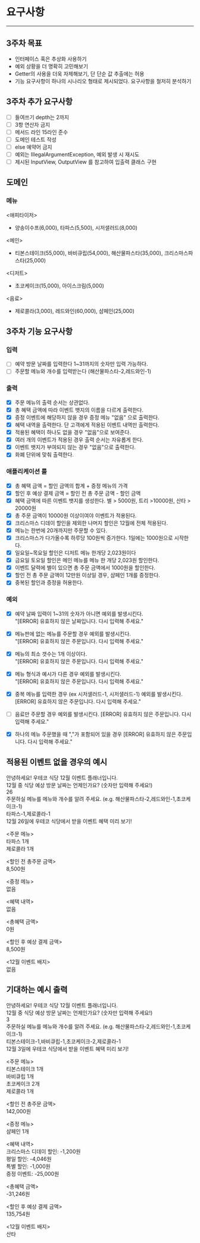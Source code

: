 # 요구사항

---
## 3주차 목표
- 인터페이스 혹은 추상화 사용하기
- 예외 상황을 더 명확히 고민해보기
- Getter의 사용을 더욱 자제해보기, 단 단순 값 추출에는 허용
- 기능 요구사항이 하나의 시나리오 형태로 제시되었다. 요구사항을 철저히 분석하기

## 3주차 추가 요구사항
- [ ] 들여쓰기 depth는 2까지
- [ ] 3항 연산자 금지
- [ ] 메서드 라인 15라인 준수
- [ ] 도메인 테스트 작성
- [ ] else 예약어 금지
- [ ] 예외는 IllegalArgumentException, 예외 발생 시 재시도
- [ ] 제시된 InputView, OutputView 를 참고하여 입출력 클래스 구현
## 도메인
### 메뉴
<애피타이저>
- 양송이수프(6,000), 타파스(5,500), 시저샐러드(8,000)

<메인>
- 티본스테이크(55,000), 바비큐립(54,000), 해산물파스타(35,000), 크리스마스파스타(25,000)

<디저트>
- 초코케이크(15,000), 아이스크림(5,000)

<음료>
- 제로콜라(3,000), 레드와인(60,000), 샴페인(25,000)
## 3주차 기능 요구사항

### 입력
- [ ] 예약 방문 날짜를 입력한다 1~31까지의 숫자만 입력 가능하다.
- [ ] 주문할 메뉴와 개수를 입력받는다 (해산물파스타-2,레드와인-1)

### 출력
- [x] 주문 메뉴의 출력 순서는 상관없다.
- [x] 총 혜택 금액에 따라 이벤트 뱃지의 이름을 다르게 출력한다.
- [x] 증정 이벤트에 해당하지 않을 경우 증정 메뉴 "없음" 으로 출력한다.
- [x] 혜택 내역을 출력한다. 단 고객에게 적용된 이벤트 내역만 출력한다.
- [x] 적용된 혜택이 하나도 없을 경우 "없음"으로 보여준다.
- [x] 여러 개의 이벤트가 적용된 경우 출력 순서는 자유롭게 한다.
- [x] 이벤트 뱃지가 부여되지 않는 경우 "없음"으로 출력한다.
- [x] 화폐 단위에 맞춰 출력한다.
### 애플리케이션 룰
- [x] 총 혜택 금액 = 할인 금액의 합계 + 증정 메뉴의 가격
- [x] 할인 후 예상 결제 금액 = 할인 전 총 주문 금액 - 할인 금액
- [x] 혜택 금액에 따른 이벤트 뱃지를 생성한다. 별 > 5000원, 트리 >10000원, 산타 > 20000원
- [x] 총 주문 금액이 10000원 이상이여야 이벤트가 적용된다.
- [x] 크리스마스 디데이 할인을 제외한 나머지 할인은 12월에 전체 적용된다.
- [x] 메뉴는 한번에 20개까지만 주문할 수 있다.
- [x] 크리스마스가 다가올수록 하루당 100원씩 증가한다. 1일에는 1000원으로 시작한다.
- [x] 일요일~목요일 할인은 디저트 메뉴 한개당 2,023원이다
- [x] 금요일 토요일 할인은 메인 메뉴를 메뉴 한 개당 2,023원 할인한다.
- [x] 이벤트 달력에 별이 있으면 총 주문 금액에서 1000원을 할인한다.
- [x] 할인 전 총 주문 금액이 12만원 이상일 경우, 샴페인 1개를 증정한다.
- [x] 중복된 할인과 증정을 허용한다.
### 예외
- [x] 예약 날짜 입력이 1~31의 숫자가 아니면 예외를 발생시킨다.  
  "[ERROR] 유효하지 않은 날짜입니다. 다시 입력해 주세요."
- [x] 메뉴판에 없는 메뉴를 주문할 경우 예외를 발생시킨다.  
  "[ERROR] 유효하지 않은 주문입니다. 다시 입력해 주세요."
- [x] 메뉴의 최소 갯수는 1개 이상이다.  
  "[ERROR] 유효하지 않은 주문입니다. 다시 입력해 주세요."
- [x] 메뉴 형식과 예시가 다른 경우 예외를 발생시킨다.  
  "[ERROR] 유효하지 않은 주문입니다. 다시 입력해 주세요."
- [x] 중복 메뉴를 입력한 경우 (ex 시저샐러드-1, 시저샐러드-1) 예외를 발생시킨다.  
  [ERROR] 유효하지 않은 주문입니다. 다시 입력해 주세요."
- [ ] 음료만 주문할 경우 예외를 발생시킨다.
[ERROR] 유효하지 않은 주문입니다. 다시 입력해 주세요."
- [x] 하나의 메뉴 주문했을 때 ","가 포함되어 있을 경우 
[ERROR] 유효하지 않은 주문입니다. 다시 입력해 주세요."


## 적용된 이벤트 없을 경우의 예시
안녕하세요! 우테코 식당 12월 이벤트 플래너입니다.  
12월 중 식당 예상 방문 날짜는 언제인가요? (숫자만 입력해 주세요!)  
26  
주문하실 메뉴를 메뉴와 개수를 알려 주세요. (e.g. 해산물파스타-2,레드와인-1,초코케이크-1)  
타파스-1,제로콜라-1  
12월 26일에 우테코 식당에서 받을 이벤트 혜택 미리 보기!  

<주문 메뉴>  
타파스 1개  
제로콜라 1개  

<할인 전 총주문 금액>  
8,500원

<증정 메뉴>  
없음

<혜택 내역>  
없음

<총혜택 금액>  
0원

<할인 후 예상 결제 금액>  
8,500원  

<12월 이벤트 배지>  
없음  

## 기대하는 예시 출력
안녕하세요! 우테코 식당 12월 이벤트 플래너입니다.  
12월 중 식당 예상 방문 날짜는 언제인가요? (숫자만 입력해 주세요!)  
3  
주문하실 메뉴를 메뉴와 개수를 알려 주세요. (e.g. 해산물파스타-2,레드와인-1,초코케이크-1)  
티본스테이크-1,바비큐립-1,초코케이크-2,제로콜라-1  
12월 3일에 우테코 식당에서 받을 이벤트 혜택 미리 보기!  

<주문 메뉴>  
티본스테이크 1개  
바비큐립 1개  
초코케이크 2개  
제로콜라 1개  

<할인 전 총주문 금액>  
142,000원  

<증정 메뉴>  
샴페인 1개  

<혜택 내역>  
크리스마스 디데이 할인: -1,200원  
평일 할인: -4,046원  
특별 할인: -1,000원  
증정 이벤트: -25,000원  

<총혜택 금액>  
-31,246원  

<할인 후 예상 결제 금액>  
135,754원  

<12월 이벤트 배지>  
산타  